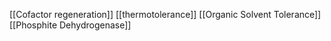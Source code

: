 [[Cofactor regeneration]]
[[thermotolerance]]
[[Organic Solvent Tolerance]]
[[Phosphite Dehydrogenase]]
